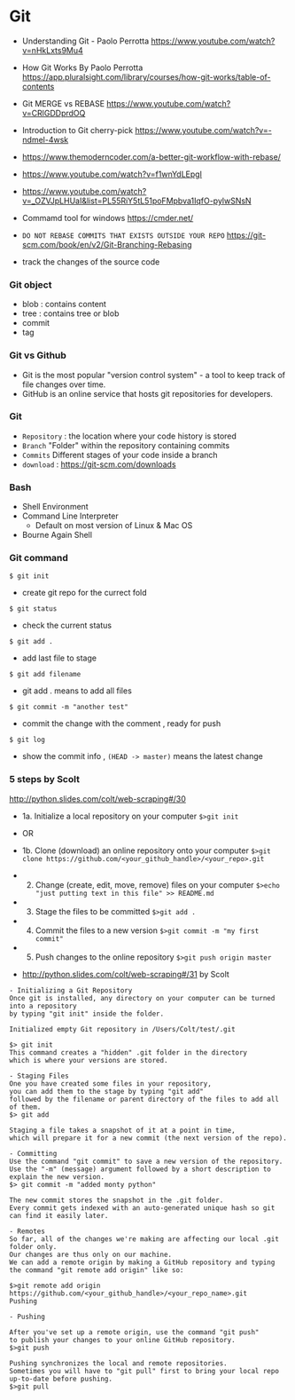 # Git
- Understanding Git - Paolo Perrotta https://www.youtube.com/watch?v=nHkLxts9Mu4
- How Git Works By Paolo Perrotta https://app.pluralsight.com/library/courses/how-git-works/table-of-contents
- Git MERGE vs REBASE https://www.youtube.com/watch?v=CRlGDDprdOQ
- Introduction to Git cherry-pick https://www.youtube.com/watch?v=-ndmel-4wsk
- https://www.themoderncoder.com/a-better-git-workflow-with-rebase/ 
- https://www.youtube.com/watch?v=f1wnYdLEpgI
- https://www.youtube.com/watch?v=_OZVJpLHUaI&list=PL55RiY5tL51poFMpbva1IqfO-pylwSNsN
- Commamd tool for windows https://cmder.net/

- ```DO NOT REBASE COMMITS THAT EXISTS OUTSIDE YOUR REPO``` https://git-scm.com/book/en/v2/Git-Branching-Rebasing 
- track the changes of the source code
### Git object
- blob : contains content
- tree : contains tree or blob
- commit
- tag

### Git vs Github
- Git is the most popular "version control system" - a tool to keep track of file changes over time. 
- GitHub is an online service that hosts git repositories for developers.
### Git
- ```Repository``` :  the location where your code history is stored
- ```Branch``` "Folder" within the repository containing commits
- ```Commits``` Different stages of your code inside a branch
- ```download``` : https://git-scm.com/downloads
### Bash
- Shell Environment
- Command Line Interpreter
  - Default on most version of Linux & Mac OS
- Bourne Again Shell

### Git command
```
$ git init
```
- create git repo for the currect fold
```
$ git status
```
- check the current status
```
$ git add .
```
- add last file to stage
```
$ git add filename
```
- git add . means to add all files
 
```
$ git commit -m "another test"
```
- commit the change with the comment , ready for push
```
$ git log
```
- show the commit info , ```(HEAD -> master)``` means the latest change







### 5 steps by Scolt
http://python.slides.com/colt/web-scraping#/30

- 1a. Initialize a local repository on your computer
```$>git init```
- OR
- 1b. Clone (download) an online repository onto your computer
```$>git clone https://github.com/<your_github_handle>/<your_repo>.git```

- 2. Change (create, edit, move, remove) files on your computer
```$>echo "just putting text in this file" >> README.md```

- 3. Stage the files to be committed
```$>git add .```

- 4. Commit the files to a new version
```$>git commit -m "my first commit"```

- 5. Push changes to the online repository
```$>git push origin master```

- http://python.slides.com/colt/web-scraping#/31  by Scolt
```
- Initializing a Git Repository
Once git is installed, any directory on your computer can be turned into a repository 
by typing "git init" inside the folder.

Initialized empty Git repository in /Users/Colt/test/.git

$> git init 
This command creates a "hidden" .git folder in the directory 
which is where your versions are stored.
```
```
- Staging Files
One you have created some files in your repository, 
you can add them to the stage by typing "git add" 
followed by the filename or parent directory of the files to add all of them.
$> git add

Staging a file takes a snapshot of it at a point in time, 
which will prepare it for a new commit (the next version of the repo).
```

```
- Committing
Use the command "git commit" to save a new version of the repository. Use the "-m" (message) argument followed by a short description to explain the new version.
$> git commit -m "added monty python"

The new commit stores the snapshot in the .git folder. 
Every commit gets indexed with an auto-generated unique hash so git can find it easily later.
```

```
- Remotes
So far, all of the changes we're making are affecting our local .git folder only. 
Our changes are thus only on our machine.
We can add a remote origin by making a GitHub repository and typing the command "git remote add origin" like so:

$>git remote add origin https://github.com/<your_github_handle>/<your_repo_name>.git
Pushing
```

```
- Pushing

After you've set up a remote origin, use the command "git push" 
to publish your changes to your online GitHub repository.
$>git push

Pushing synchronizes the local and remote repositories. 
Sometimes you will have to "git pull" first to bring your local repo up-to-date before pushing.
$>git pull
```







 
 
